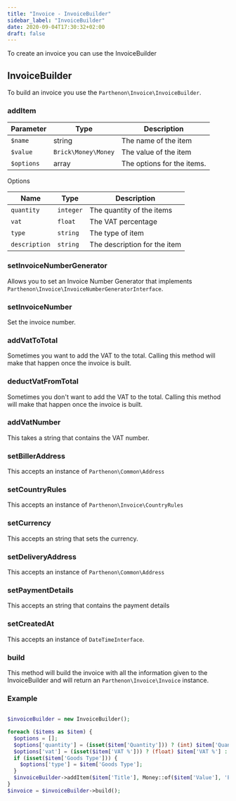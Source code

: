 ```yaml
---
title: "Invoice - InvoiceBuilder"
sidebar_label: "InvoiceBuilder"
date: 2020-09-04T17:30:32+02:00
draft: false
---
```

To create an invoice you can use the InvoiceBuilder

## InvoiceBuilder

To build an invoice you use the `Parthenon\Invoice\InvoiceBuilder`.

### addItem

| Parameter | Type | Description |
| --- | --- | --- |
| `$name` | string | The name of the item |
| `$value` | `Brick\Money\Money` | The value of the item |
| `$options` | array | The options for the items. |

Options

| Name | Type | Description |
| --- | --- | --- |
| `quantity` | `integer` | The quantity of the items |
| `vat` | `float` | The VAT percentage |
| `type` | `string` | The type of item |
| `description` | `string` | The description for the item |

### setInvoiceNumberGenerator

Allows you to set an Invoice Number Generator that implements `Parthenon\Invoice\InvoiceNumberGeneratorInterface`.

### setInvoiceNumber

Set the invoice number.

### addVatToTotal

Sometimes you want to add the VAT to the total. Calling this method will make that happen once the invoice is built.

### deductVatFromTotal

Sometimes you don't want to add the VAT to the total. Calling this method will make that happen once the invoice is built.

### addVatNumber

This takes a string that contains the VAT number.

### setBillerAddress

This accepts an instance of `Parthenon\Common\Address`

### setCountryRules

This accepts an instance of `Parthenon\Invoice\CountryRules`

### setCurrency

This accepts an string that sets the currency.

### setDeliveryAddress

This accepts an instance of `Parthenon\Common\Address`

### setPaymentDetails

This accepts an string that contains the payment details

### setCreatedAt

This accepts an instance of `DateTimeInterface`.

### build

This method will build the invoice with all the information given to the InvoiceBuilder and will return an `Parthenon\Invoice\Invoice` instance.

### Example

```php

$invoiceBuilder = new InvoiceBuilder();

foreach ($items as $item) {
  $options = [];
  $options['quantity'] = (isset($item['Quantity'])) ? (int) $item['Quantity'] : 1;
  $options['vat'] = (isset($item['VAT %'])) ? (float) $item['VAT %'] : 0.0;
  if (isset($item['Goods Type'])) {
    $options['type'] = $item['Goods Type'];
  }
  $invoiceBuilder->addItem($item['Title'], Money::of($item['Value'], 'EUR'), $options);
}
$invoice = $invoiceBuilder->build();
```
